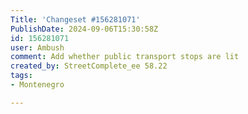 ```yaml
---
Title: 'Changeset #156281071'
PublishDate: 2024-09-06T15:30:58Z
id: 156281071
user: Ambush
comment: Add whether public transport stops are lit
created_by: StreetComplete_ee 58.22
tags:
- Montenegro

---
```


